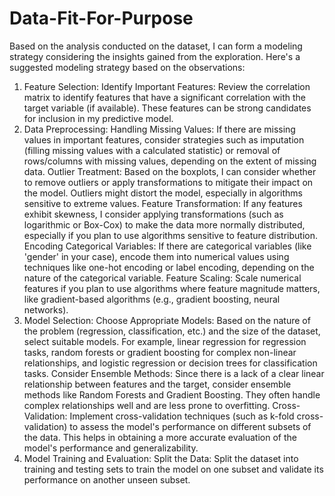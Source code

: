 # Data-Fit-For-Purpose

Based on the analysis conducted on the dataset, I can form a modeling strategy considering the insights gained from the exploration. Here's a suggested modeling strategy based on the observations:
1.	Feature Selection:
Identify Important Features: Review the correlation matrix to identify features that have a significant correlation with the target variable (if available). These features can be strong candidates for inclusion in my predictive model.
2.	Data Preprocessing:
Handling Missing Values: If there are missing values in important features, consider strategies such as imputation (filling missing values with a calculated statistic) or removal of rows/columns with missing values, depending on the extent of missing data.
Outlier Treatment: Based on the boxplots, I can consider whether to remove outliers or apply transformations to mitigate their impact on the model. Outliers might distort the model, especially in algorithms sensitive to extreme values.
Feature Transformation: If any features exhibit skewness, I consider applying transformations (such as logarithmic or Box-Cox) to make the data more normally distributed, especially if you plan to use algorithms sensitive to feature distribution.
Encoding Categorical Variables: If there are categorical variables (like 'gender' in your case), encode them into numerical values using techniques like one-hot encoding or label encoding, depending on the nature of the categorical variable.
Feature Scaling: Scale numerical features if you plan to use algorithms where feature magnitude matters, like gradient-based algorithms (e.g., gradient boosting, neural networks).
3.	Model Selection:
Choose Appropriate Models: Based on the nature of the problem (regression, classification, etc.) and the size of the dataset, select suitable models. For example, linear regression for regression tasks, random forests or gradient boosting for complex non-linear relationships, and logistic regression or decision trees for classification tasks.
Consider Ensemble Methods: Since there is a lack of a clear linear relationship between features and the target, consider ensemble methods like Random Forests and Gradient Boosting. They often handle complex relationships well and are less prone to overfitting.
Cross-Validation: Implement cross-validation techniques (such as k-fold cross-validation) to assess the model's performance on different subsets of the data. This helps in obtaining a more accurate evaluation of the model's performance and generalizability.
4.	Model Training and Evaluation:
Split the Data: Split the dataset into training and testing sets to train the model on one subset and validate its performance on another unseen subset.

